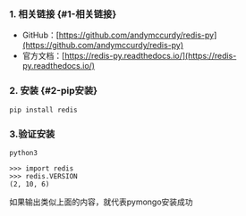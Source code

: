 ### 1. 相关链接 {#1-相关链接}

* GitHub：[https://github.com/andymccurdy/redis-py](https://github.com/andymccurdy/redis-py)
* 官方文档：[https://redis-py.readthedocs.io/](https://redis-py.readthedocs.io/)

### 2. 安装 {#2-pip安装}

```
pip install redis
```

### 3.验证安装

```
python3

>>> import redis
>>> redis.VERSION
(2, 10, 6)
```

如果输出类似上面的内容，就代表pymongo安装成功

